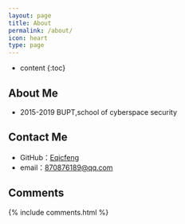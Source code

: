```yaml
---
layout: page
title: About
permalink: /about/
icon: heart
type: page
---
```


* content
{:toc}

## About Me

* 2015-2019 BUPT,school of cyberspace security

## Contact Me

* GitHub：[Eqicfeng](https://github.com/Eqicfeng)
* email：870876189@qq.com

## Comments

{% include comments.html %}
